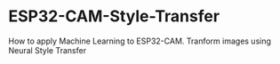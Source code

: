 # ESP32-CAM-Style-Transfer
How to apply Machine Learning to ESP32-CAM. Tranform images using Neural Style Transfer
